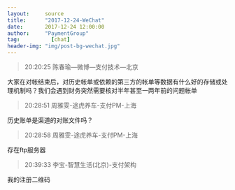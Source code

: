 ```yaml
---
layout:     source 
title:      "2017-12-24-WeChat"
date:       2017-12-24 12:00:00
author:     "PaymentGroup"
tag:		  [chat]
header-img: "img/post-bg-wechat.jpg"
---
```

> 20:20:25  陈春瑜—微博—支付技术—北京  
   
大家在对帐结束后，对历史帐单或依赖的第三方的帐单等数据有什么好的存储或处理机制吗？我们会遇到财务突然需要核对半年甚至一两年前的问题帐单  
   
> 20:28:51  周雅雯-途虎养车-支付PM-上海  
   
历史账单是渠道的对账文件吗？  
   
> 20:28:58  周雅雯-途虎养车-支付PM-上海  
   
存在ftp服务器  
   
> 20:39:33  李宝-智慧生活(北京)-支付架构  
   
我的注册二维码  
   
